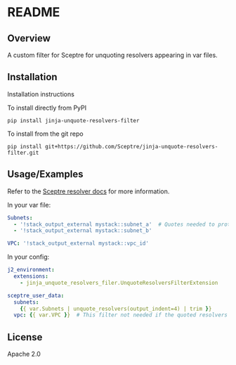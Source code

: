# README

## Overview

A custom filter for Sceptre for unquoting resolvers appearing in var files.

## Installation

Installation instructions

To install directly from PyPI
```shell
pip install jinja-unquote-resolvers-filter
```

To install from the git repo
```shell
pip install git+https://github.com/Sceptre/jinja-unquote-resolvers-filter.git
```

## Usage/Examples

Refer to the [Sceptre resolver docs](https://docs.sceptre-project.org/latest/docs/filters.html#filters) <!-- This page does not exist yet. -->
for more information.

In your var file:

```yaml
Subnets:
  - '!stack_output_external mystack::subnet_a'  # Quotes needed to protect a YAML tag.
  - '!stack_output_external mystack::subnet_b'

VPC: '!stack_output_external mystack::vpc_id'
```

In your config:

```yaml
j2_environment:
  extensions:
    - jinja_unquote_resolvers_filer.UnquoteResolversFilterExtension

sceptre_user_data:
  subnets:
    {{ var.Subnets | unquote_resolvers(output_indent=4) | trim }}
  vpc: {{ var.VPC }}  # This filter not needed if the quoted resolvers are passed in scalars.
```

## License

Apache 2.0
